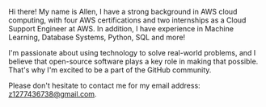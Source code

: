 Hi there! My name is Allen, I have a strong background in AWS cloud computing, with four AWS certifications and two internships as a Cloud Support Engineer at AWS. In addition, I have experience in Machine Learning, Database Systems, Python, SQL and more!

I'm passionate about using technology to solve real-world problems, and I believe that open-source software plays a key role in making that possible. That's why I'm excited to be a part of the GitHub community.

Please don't hesitate to contact me for my email address: z1277436738@gmail.com.
